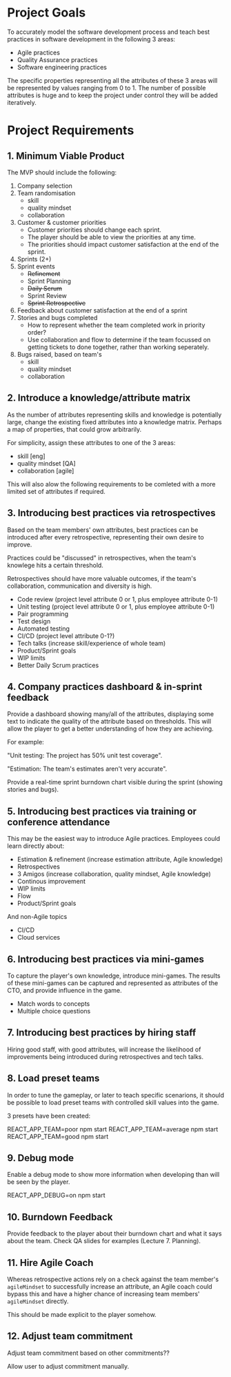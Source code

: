 # Project Goals

To accurately model the software development process and teach best practices in software development in the following 3 areas:

- Agile practices
- Quality Assurance practices
- Software engineering practices

The specific properties representing all the attributes of these 3 areas will be represented by values ranging from 0 to 1. The number of possible attributes is huge and to keep the project under control they will be added iteratively.

# Project Requirements

## 1. Minimum Viable Product

The MVP should include the following:

1. Company selection
2. Team randomisation
   - skill
   - quality mindset
   - collaboration
3. Customer & customer priorities
   - Customer priorities should change each sprint.
   - The player should be able to view the priorities at any time.
   - The priorities should impact customer satisfaction at the end of the sprint.
4. Sprints (2+)
5. Sprint events
   - ~~Refinement~~
   - Sprint Planning
   - ~~Daily Scrum~~
   - Sprint Review
   - ~~Sprint Retrospective~~
6. Feedback about customer satisfaction at the end of a sprint
7. Stories and bugs completed
   - How to represent whether the team completed work in priority order?
   - Use collaboration and flow to determine if the team focussed on getting tickets to done together, rather than working seperately.
8. Bugs raised, based on team's
   - skill
   - quality mindset
   - collaboration

## 2. Introduce a knowledge/attribute matrix

As the number of attributes representing skills and knowledge is potentially large, change the existing fixed attributes into a knowledge matrix. Perhaps a map of properties, that could grow arbitrarily.

For simplicity, assign these attributes to one of the 3 areas:

- skill [eng]
- quality mindset [QA]
- collaboration [agile]

This will also alow the following requirements to be comleted with a more limited set of attributes if required.

## 3. Introducing best practices via retrospectives

Based on the team members' own attributes, best practices can be introduced after every retrospective, representing their own desire to improve.

Practices could be "discussed" in retrospectives, when the team's knowlege hits a certain threshold.

Retrospectives should have more valuable outcomes, if the team's collaboration, communication and diversity is high.

- Code review (project level attribute 0 or 1, plus employee attribute 0-1)
- Unit testing (project level attribute 0 or 1, plus employee attribute 0-1)
- Pair programming
- Test design
- Automated testing
- CI/CD (project level attribute 0-1?)
- Tech talks (increase skill/experience of whole team)
- Product/Sprint goals
- WIP limits
- Better Daily Scrum practices

## 4. Company practices dashboard & in-sprint feedback

Provide a dashboard showing many/all of the attributes, displaying some text to indicate the quality of the attribute based on thresholds. This will allow the player to get a better understanding of how they are achieving.

For example:

"Unit testing: The project has 50% unit test coverage".

"Estimation: The team's estimates aren't very accurate".

Provide a real-time sprint burndown chart visible during the sprint (showing stories and bugs).

## 5. Introducing best practices via training or conference attendance

This may be the easiest way to introduce Agile practices. Employees could learn directly about:

- Estimation & refinement (increase estimation attribute, Agile knowledge)
- Retrospectives
- 3 Amigos (increase collaboration, quality mindset, Agile knowledge)
- Continous improvement
- WIP limits
- Flow
- Product/Sprint goals

And non-Agile topics

- CI/CD
- Cloud services

## 6. Introducing best practices via mini-games

To capture the player's own knowledge, introduce mini-games. The results of these mini-games can be captured and represented as attributes of the CTO, and provide influence in the game.

- Match words to concepts
- Multiple choice questions

## 7. Introducing best practices by hiring staff

Hiring good staff, with good attributes, will increase the likelihood of improvements being introduced during retrospectives and tech talks.

## 8. Load preset teams

In order to tune the gameplay, or later to teach specific scenarions, it should be possible to
load preset teams with controlled skill values into the game.

3 presets have been created:

REACT_APP_TEAM=poor npm start
REACT_APP_TEAM=average npm start
REACT_APP_TEAM=good npm start

## 9. Debug mode

Enable a debug mode to show more information when developing than will be seen by the player.

REACT_APP_DEBUG=on npm start

## 10. Burndown Feedback

Provide feedback to the player about their burndown chart and what it says about the team.
Check QA slides for examples (Lecture 7. Planning).

## 11. Hire Agile Coach

Whereas retrospective actions rely on a check against the team member's `agileMindset`
to successfully increase an attribute, an Agile coach could bypass this and have a
higher chance of increasing team members' `agileMindset` directly.

This should be made explicit to the player somehow.

## 12. Adjust team commitment

Adjust team commitment based on other commitments??

Allow user to adjust commitment manually.
